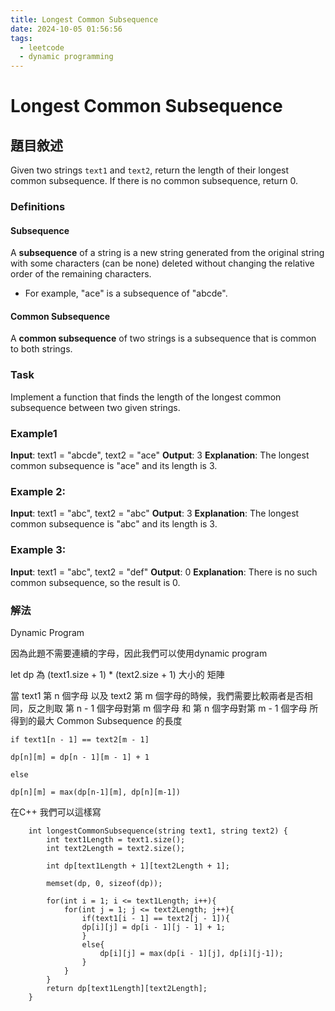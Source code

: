 ```yaml
---
title: Longest Common Subsequence
date: 2024-10-05 01:56:56
tags: 
  - leetcode
  - dynamic programming
---
```

# Longest Common Subsequence

## 題目敘述

Given two strings `text1` and `text2`, return the length of their longest common subsequence. If there is no common subsequence, return 0.

### Definitions

#### Subsequence

A **subsequence** of a string is a new string generated from the original string with some characters (can be none) deleted without changing the relative order of the remaining characters.

- For example, "ace" is a subsequence of "abcde".

#### Common Subsequence

A **common subsequence** of two strings is a subsequence that is common to both strings.

### Task

Implement a function that finds the length of the longest common subsequence between two given strings.

### Example1

**Input**: text1 = "abcde", text2 = "ace" 
**Output**: 3 
**Explanation**: The longest common subsequence is "ace" and its length is 3.

### Example 2:

**Input**: text1 = "abc", text2 = "abc"
**Output**: 3
**Explanation**: The longest common subsequence is "abc" and its length is 3.

### Example 3:

**Input**: text1 = "abc", text2 = "def"
**Output**: 0
**Explanation**: There is no such common subsequence, so the result is 0.
 
 
### 解法 

Dynamic Program

因為此題不需要連續的字母，因此我們可以使用dynamic program

let dp 為 (text1.size + 1) * (text2.size + 1) 大小的 矩陣

當 text1 第 n 個字母 以及 text2 第 m 個字母的時候，我們需要比較兩者是否相同，反之則取 第 n - 1 個字母對第 m 個字母 和 第 n 個字母對第 m - 1 個字母 所得到的最大 Common Subsequence 的長度
```
if text1[n - 1] == text2[m - 1]

dp[n][m] = dp[n - 1][m - 1] + 1

else

dp[n][m] = max(dp[n-1][m], dp[n][m-1])
```

在C++ 我們可以這樣寫
```
    int longestCommonSubsequence(string text1, string text2) {
        int text1Length = text1.size();
        int text2Length = text2.size();

        int dp[text1Length + 1][text2Length + 1];

        memset(dp, 0, sizeof(dp));

        for(int i = 1; i <= text1Length; i++){
            for(int j = 1; j <= text2Length; j++){
                if(text1[i - 1] == text2[j - 1]){
                dp[i][j] = dp[i - 1][j - 1] + 1;
                }
                else{
                    dp[i][j] = max(dp[i - 1][j], dp[i][j-1]);
                }
            }
        }
        return dp[text1Length][text2Length];
    }
```